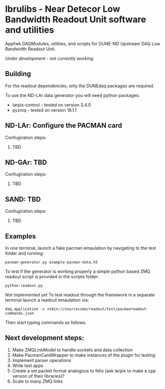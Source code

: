 # lbrulibs - Near Detecor Low Bandwidth Readout Unit software and utilities 
Appfwk DAQModules, utilities, and scripts for DUNE-ND Upstream DAQ Low Bandwidth Readout Unit.

*Under development - not currently working*

## Building

For the readout dependencies, only the DUNEdaq packages are required.

To use the ND-LAr data generator you will need python packages:
- larpix-control - tested on version 3.4.0
- pyzmq - tested on version 18.1.1

## ND-LAr: Configure the PACMAN card
Confugiration steps:
   1. TBD

## ND-GAr: TBD
Confugiration steps:
   1. TBD

## SAND: TBD
Confugiration steps:
   1. TBD

## Examples
In one terminal, launch a fake pacman emaulation by navigating to the test folder and running:

    pacman-generator.py example-pacman-data.h5

To test if the generator is working properly a simple python based ZMQ readout script is provided in the scripts folder:

    python-readout.py

*Not implemented yet*
To test readout through the framework in a separate terminal launch a readout emaulation via:

    daq_application -c stdin://sourcecode/readout/test/pacmanreadout-commands.json
    
Then start typing commands as follows.

## Next development steps:
   1. Make ZMQLinkModel to handle sockets and data collection 
   2. Make PacmanCardWrapper to make instances of the plugin for testing
   3. Implement parser operations
   4. Write test apps
   5. Create a set packet format analogous to felix (ask larpix to make a cpp version of their libraries)?
   6. Scale to many ZMQ links
